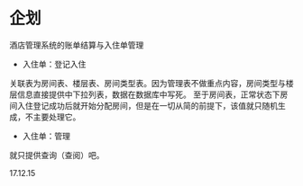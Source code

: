 # 企划

酒店管理系统的账单结算与入住单管理

* 入住单：登记入住

关联表为房间表、楼层表、房间类型表。因为管理表不做重点内容，房间类型与楼层信息直接提供中下拉列表，数据在数据库中写死。
至于房间表，正常状态下房间入住登记成功后就开始分配房间，但是在一切从简的前提下，该值就只随机生成，不主要处理它。

* 入住单：管理

就只提供查询（查阅）吧。

17.12.15